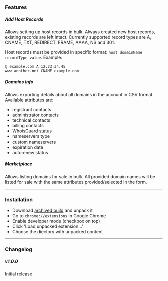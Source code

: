 ### Features

##### Add Host Records

Allows setting up host records in bulk. Always created new host records, existing records are left intact. Currently supported record types are A, CNAME, TXT, REDIRECT, FRAME, AAAA, NS and 301.

Host records must be provided in specific format: `host domainName recordType value`. Example:
```
@ example.com A 12.23.34.45
www another.net CNAME example.com
```

##### Domains Info

Allows exporting details about all domains in the account in CSV format. Available attributes are:

* registrant contacts
* administrator contacts
* technical contacts
* billing contacts
* WhoisGuard status
* nameservers type
* custom nameservers
* expiration date
* autorenew status

##### Marketplace

Allows listing domains for sale in bulk. All provided domain names will be listed for sale with the same attributes provided/selected in the form.

---

### Installation

* Download [archived build](https://github.com/stas-tanko/r2-helper/blob/master/r2-helper.zip?raw=true) and unpack it
* Go to `chrome://extensions` in Google Chrome
* Enable developer mode (checkbox on top)
* Click 'Load unpacked extension...'
* Choose the diectory with unpacked content

---

### Changelog

##### v1.0.0
Initial release